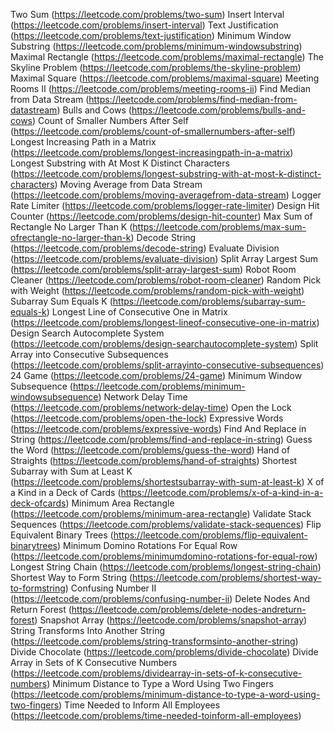 Two Sum (https://leetcode.com/problems/two-sum)
Insert Interval (https://leetcode.com/problems/insert-interval)
Text Justification (https://leetcode.com/problems/text-justification)
Minimum Window Substring (https://leetcode.com/problems/minimum-windowsubstring)
Maximal Rectangle (https://leetcode.com/problems/maximal-rectangle)
The Skyline Problem (https://leetcode.com/problems/the-skyline-problem)
Maximal Square (https://leetcode.com/problems/maximal-square)
Meeting Rooms II (https://leetcode.com/problems/meeting-rooms-ii)
Find Median from Data Stream (https://leetcode.com/problems/find-median-from-datastream)
Bulls and Cows (https://leetcode.com/problems/bulls-and-cows)
Count of Smaller Numbers After Self (https://leetcode.com/problems/count-of-smallernumbers-after-self)
Longest Increasing Path in a Matrix (https://leetcode.com/problems/longest-increasingpath-in-a-matrix)
Longest Substring with At Most K Distinct Characters
(https://leetcode.com/problems/longest-substring-with-at-most-k-distinct-characters)
Moving Average from Data Stream (https://leetcode.com/problems/moving-averagefrom-data-stream)
Logger Rate Limiter (https://leetcode.com/problems/logger-rate-limiter)
Design Hit Counter (https://leetcode.com/problems/design-hit-counter)
Max Sum of Rectangle No Larger Than K (https://leetcode.com/problems/max-sum-ofrectangle-no-larger-than-k)
Decode String (https://leetcode.com/problems/decode-string)
Evaluate Division (https://leetcode.com/problems/evaluate-division)
Split Array Largest Sum (https://leetcode.com/problems/split-array-largest-sum)
Robot Room Cleaner (https://leetcode.com/problems/robot-room-cleaner)
Random Pick with Weight (https://leetcode.com/problems/random-pick-with-weight)
Subarray Sum Equals K (https://leetcode.com/problems/subarray-sum-equals-k)
Longest Line of Consecutive One in Matrix (https://leetcode.com/problems/longest-lineof-consecutive-one-in-matrix)
Design Search Autocomplete System (https://leetcode.com/problems/design-searchautocomplete-system)
Split Array into Consecutive Subsequences (https://leetcode.com/problems/split-arrayinto-consecutive-subsequences)
24 Game (https://leetcode.com/problems/24-game)
Minimum Window Subsequence (https://leetcode.com/problems/minimum-windowsubsequence)
Network Delay Time (https://leetcode.com/problems/network-delay-time)
Open the Lock (https://leetcode.com/problems/open-the-lock)
Expressive Words (https://leetcode.com/problems/expressive-words)
Find And Replace in String (https://leetcode.com/problems/find-and-replace-in-string)
Guess the Word (https://leetcode.com/problems/guess-the-word)
Hand of Straights (https://leetcode.com/problems/hand-of-straights)
Shortest Subarray with Sum at Least K (https://leetcode.com/problems/shortestsubarray-with-sum-at-least-k)
X of a Kind in a Deck of Cards (https://leetcode.com/problems/x-of-a-kind-in-a-deck-ofcards)
Minimum Area Rectangle (https://leetcode.com/problems/minimum-area-rectangle)
Validate Stack Sequences (https://leetcode.com/problems/validate-stack-sequences)
Flip Equivalent Binary Trees (https://leetcode.com/problems/flip-equivalent-binarytrees)
Minimum Domino Rotations For Equal Row (https://leetcode.com/problems/minimumdomino-rotations-for-equal-row)
Longest String Chain (https://leetcode.com/problems/longest-string-chain)
Shortest Way to Form String (https://leetcode.com/problems/shortest-way-to-formstring)
Confusing Number II (https://leetcode.com/problems/confusing-number-ii)
Delete Nodes And Return Forest (https://leetcode.com/problems/delete-nodes-andreturn-forest)
Snapshot Array (https://leetcode.com/problems/snapshot-array)
String Transforms Into Another String (https://leetcode.com/problems/string-transformsinto-another-string)
Divide Chocolate (https://leetcode.com/problems/divide-chocolate)
Divide Array in Sets of K Consecutive Numbers (https://leetcode.com/problems/dividearray-in-sets-of-k-consecutive-numbers)
Minimum Distance to Type a Word Using Two Fingers (https://leetcode.com/problems/minimum-distance-to-type-a-word-using-two-fingers)
Time Needed to Inform All Employees (https://leetcode.com/problems/time-needed-toinform-all-employees)
